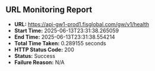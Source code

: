 ## URL Monitoring Report

- **URL:** https://api-gw1-prod1.fisglobal.com/gw/v1/health
- **Start Time:** 2025-06-13T23:31:38.265059
- **End Time:** 2025-06-13T23:31:38.554214
- **Total Time Taken:** 0.289155 seconds
- **HTTP Status Code:** 200
- **Status:** Success
- **Failure Reason:** N/A
